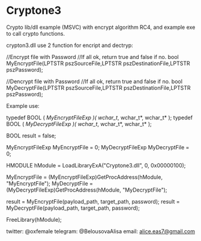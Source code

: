 # Cryptone3
Сrypto lib/dll example (MSVC) with encrypt algorithm RC4, and example exe to call crypto functions.


crypton3.dll use 2 function for encript and dectryp:

//Encrypt file with Password 
//If all ok, return true and false if no.
bool MyEncryptFile(LPTSTR pszSourceFile,LPTSTR pszDestinationFile,LPTSTR pszPassword);

//Dencrypt file with Password 
//If all ok, return true and false if no.
bool MyDecryptFile(LPTSTR pszSourceFile,LPTSTR pszDestinationFile,LPTSTR pszPassword);
	
 
 Example use:

typedef BOOL ( *MyEncryptFileExp )( wchar_t*, wchar_t*, wchar_t* );
typedef BOOL ( *MyDecryptFileExp )( wchar_t*, wchar_t*, wchar_t* );

BOOL result = false;

MyEncryptFileExp MyEncryptFile = 0;
MyDecryptFileExp MyDecryptFile = 0;

HMODULE hModule = LoadLibraryExA("Cryptone3.dll", 0, 0x00000100);
	
 MyEncryptFile = (MyEncryptFileExp)GetProcAddress(hModule, "MyEncryptFile");
MyDecryptFile = (MyDecryptFileExp)GetProcAddress(hModule, "MyDecryptFile");

result = MyEncryptFile(payload_path, target_path, password);
result = MyDecryptFile(payload_path, target_path, password);

FreeLibrary(hModule);
 
 
 twitter: @oxfemale
 telegram: @BelousovaAlisa
 email: alice.eas7@gmail.com
